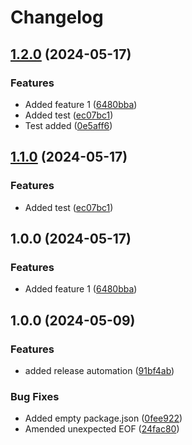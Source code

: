 # Changelog

## [1.2.0](https://github.com/MABIGMAC/BaseDerivedRepo1/compare/v1.1.0...v1.2.0) (2024-05-17)


### Features

* Added feature 1 ([6480bba](https://github.com/MABIGMAC/BaseDerivedRepo1/commit/6480bbac649e23b5f0f12acf2622059805d6dece))
* Added test ([ec07bc1](https://github.com/MABIGMAC/BaseDerivedRepo1/commit/ec07bc1b5efdf256e3c2811be364692ae18eaac0))
* Test added ([0e5aff6](https://github.com/MABIGMAC/BaseDerivedRepo1/commit/0e5aff6658e5879f1d2d42458cdbbade350d256e))

## [1.1.0](https://github.com/MABIGMAC/BaseDerivedRepo1/compare/v1.0.0...v1.1.0) (2024-05-17)


### Features

* Added test ([ec07bc1](https://github.com/MABIGMAC/BaseDerivedRepo1/commit/ec07bc1b5efdf256e3c2811be364692ae18eaac0))

## 1.0.0 (2024-05-17)


### Features

* Added feature 1 ([6480bba](https://github.com/MABIGMAC/BaseDerivedRepo1/commit/6480bbac649e23b5f0f12acf2622059805d6dece))

## 1.0.0 (2024-05-09)


### Features

* added release automation ([91bf4ab](https://github.com/MABIGMAC/Base-Template/commit/91bf4ab7675c9240b579ac89d547aedf956378de))


### Bug Fixes

* Added empty package.json ([0fee922](https://github.com/MABIGMAC/Base-Template/commit/0fee92227b1b878e951031b01e482da9acc2b6ad))
* Amended unexpected EOF ([24fac80](https://github.com/MABIGMAC/Base-Template/commit/24fac8042db02edffc6cad7b91eabc9e01b086c4))
